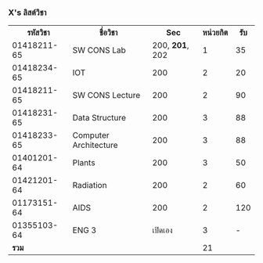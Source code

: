 ### X's ลิสต์วิชา

<table>
 <tr>
  <th>รหัสวิชา</th>
  <th>ชื่อวิชา</th> 
  <th>Sec</th>
  <th>หน่วยกิต</th>
  <th>รับ</th>
 </tr>
 <tr>
  <td>01418211-65</td>
  <td>SW CONS Lab</td>
  <td>200, <b>201</b>, 202</td>
  <td>1</td>
  <td>35</td>
 </tr>
 <tr>
  <td>01418234-65</td>
  <td>IOT</td>
  <td>200</td>
  <td>2</td>
  <td>20</td>
 </tr>
 <tr>
  <td>01418211-65</td>
  <td>SW CONS Lecture</td>
  <td>200</td>
  <td>2</td>
  <td>90</td>
 </tr>
 <tr>
  <td>01418231-65</td>
  <td>Data Structure</td>
  <td>200</td>
  <td>3</td>
  <td>88</td>
 </tr>
 <tr>
  <td>01418233-65</td>
  <td>Computer Architecture</td>
  <td>200</td>
  <td>3</td>
  <td>88</td>
 </tr>
 <tr>
  <td>01401201-64</td>
  <td>Plants</td>
  <td>200</td>
  <td>3</td>
  <td>50</td>
 </tr>
 <tr>
  <td>01421201-64</td>
  <td>Radiation</td>
  <td>200</td>
  <td>2</td>
  <td>60</td>
 </tr>
 <tr>
  <td>01173151-64</td>
  <td>AIDS</td>
  <td>200</td>
  <td>2</td>
  <td>120</td>
 </tr>
 <tr>
  <td>01355103-64</td>
  <td>ENG 3</td>
  <td>เปิดเอง</td>
  <td>3</td>
  <td>-</td>
 </tr>
 <tr>
  <td><b>รวม</b></td>
  <td></td>
  <td></td>
  <td>21</td>
  <td></td>
 </tr>
</table>
